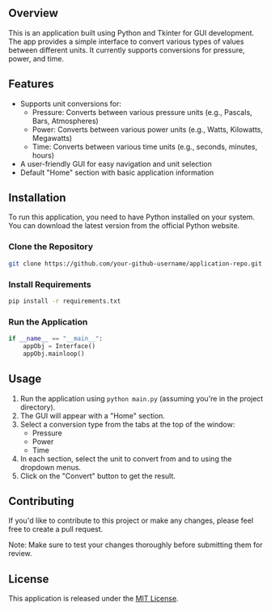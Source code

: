 ## Overview

This is an application built using Python and Tkinter for GUI development. The app provides a simple interface to convert various types of values between different units. It currently supports conversions for pressure, power, and time.

## Features

- Supports unit conversions for:
  - Pressure: Converts between various pressure units (e.g., Pascals, Bars, Atmospheres)
  - Power: Converts between various power units (e.g., Watts, Kilowatts, Megawatts)
  - Time: Converts between various time units (e.g., seconds, minutes, hours)
- A user-friendly GUI for easy navigation and unit selection
- Default "Home" section with basic application information

## Installation

To run this application, you need to have Python installed on your system. You can download the latest version from the official Python website.

### Clone the Repository

```bash
git clone https://github.com/your-github-username/application-repo.git
```

### Install Requirements

```bash
pip install -r requirements.txt
```

### Run the Application

```python
if __name__ == "__main__":
    appObj = Interface()
    appObj.mainloop()
```

## Usage

1. Run the application using `python main.py` (assuming you're in the project directory).
2. The GUI will appear with a "Home" section.
3. Select a conversion type from the tabs at the top of the window:
   - Pressure
   - Power
   - Time
4. In each section, select the unit to convert from and to using the dropdown menus.
5. Click on the "Convert" button to get the result.

## Contributing

If you'd like to contribute to this project or make any changes, please feel free to create a pull request.

Note: Make sure to test your changes thoroughly before submitting them for review.

## License

This application is released under the [MIT License](https://opensource.org/licenses/MIT).
